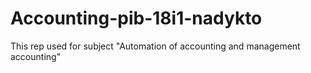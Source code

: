 # Accounting-pib-18i1-nadykto
This rep used for subject "Automation of accounting and management accounting"
